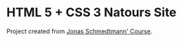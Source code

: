 HTML 5 + CSS 3 Natours Site
============================

Project created from [Jonas Schmedtmann' Course](https://www.udemy.com/course/advanced-css-and-sass).
